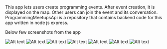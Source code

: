 This app lets users create programming events. After event creation, it is displayed on the map. Other users can join the event and its conversation.
ProgrammingMeetupsApi is a repository that contains backend code for this app written in node js express.

Below few screenshots from the app

![Alt text](appimages/1.jpg?raw=true "")
![Alt text](appimages/2.jpg?raw=true "")
![Alt text](appimages/3.jpg?raw=true "")
![Alt text](appimages/4.jpg?raw=true "")
![Alt text](appimages/5.jpg?raw=true "")
![Alt text](appimages/6.jpg?raw=true "")
![Alt text](appimages/7.jpg?raw=true "")
